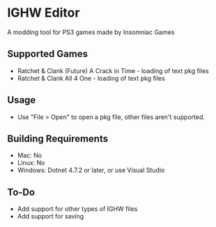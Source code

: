 # IGHW Editor
 A modding tool for PS3 games made by Insomniac Games

## Supported Games
* Ratchet & Clank (Future) A Crack in Time - loading of text pkg files
* Ratchet & Clank All 4 One - loading of text pkg files

## Usage
* Use "File > Open" to open a pkg file, other files aren't supported.

## Building Requirements
* Mac: No
* Linux: No
* Windows: Dotnet 4.7.2 or later, or use Visual Studio

## To-Do
* Add support for other types of IGHW files
* Add support for saving
